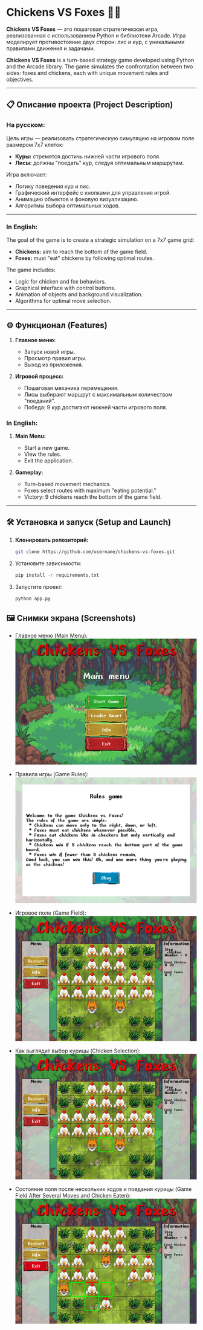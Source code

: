 # Chickens VS Foxes 🦊🐔

**Chickens VS Foxes** — это пошаговая стратегическая игра, реализованная с использованием Python и библиотеки Arcade. Игра моделирует противостояние двух сторон: лис и кур, с уникальными правилами движения и задачами.

**Chickens VS Foxes** is a turn-based strategy game developed using Python and the Arcade library. The game simulates the confrontation between two sides: foxes and chickens, each with unique movement rules and objectives.

---

## 📋 Описание проекта (Project Description)

### На русском:
Цель игры — реализовать стратегическую симуляцию на игровом поле размером 7x7 клеток:
- **Куры:** стремятся достичь нижней части игрового поля.
- **Лисы:** должны "поедать" кур, следуя оптимальным маршрутам.

Игра включает:
- Логику поведения кур и лис.
- Графический интерфейс с кнопками для управления игрой.
- Анимацию объектов и фоновую визуализацию.
- Алгоритмы выбора оптимальных ходов.

---

### In English:
The goal of the game is to create a strategic simulation on a 7x7 game grid:
- **Chickens:** aim to reach the bottom of the game field.
- **Foxes:** must "eat" chickens by following optimal routes.

The game includes:
- Logic for chicken and fox behaviors.
- Graphical interface with control buttons.
- Animation of objects and background visualization.
- Algorithms for optimal move selection.

---

## ⚙️ Функционал (Features)

1. **Главное меню:**
   - Запуск новой игры.
   - Просмотр правил игры.
   - Выход из приложения.

2. **Игровой процесс:**
   - Пошаговая механика перемещения.
   - Лисы выбирают маршрут с максимальным количеством "поеданий".
   - Победа: 9 кур достигают нижней части игрового поля.

### In English:
1. **Main Menu:**
   - Start a new game.
   - View the rules.
   - Exit the application.

2. **Gameplay:**
   - Turn-based movement mechanics.
   - Foxes select routes with maximum "eating potential."
   - Victory: 9 chickens reach the bottom of the game field.

---

## 🛠️ Установка и запуск (Setup and Launch)

1. **Клонировать репозиторий:**
   ```bash
   git clone https://github.com/username/chickens-vs-foxes.git
   ```
2. Установите зависимости:
   ```bash
   pip install -r requirements.txt
   ```
3. Запустите проект:
   ```bash
   python app.py
   ```

## 🖼️ Снимки экрана (Screenshots)

- Главное меню (Main Menu):  
  ![Главное меню (Main Menu)](assets/imagesReadme/screenshort1.png)

- Правила игры (Game Rules):  
  ![Правила игры (Game Rules)](assets/imagesReadme/screenshort2.png)

- Игровое поле (Game Field):  
  ![Игровое поле (Game Field)](assets/imagesReadme/screenshort3.png)

- Как выглядит выбор курицы (Chicken Selection):  
  ![Как выглядит выбор курицы (Chicken Selection)](assets/imagesReadme/screenshort4.png)

- Состояние поля после нескольких ходов и поедания курицы (Game Field After Several Moves and Chicken Eaten):  
  ![Состояние поля после нескольких ходов (Game Field After Several Moves)](assets/imagesReadme/screenshort5.png)



